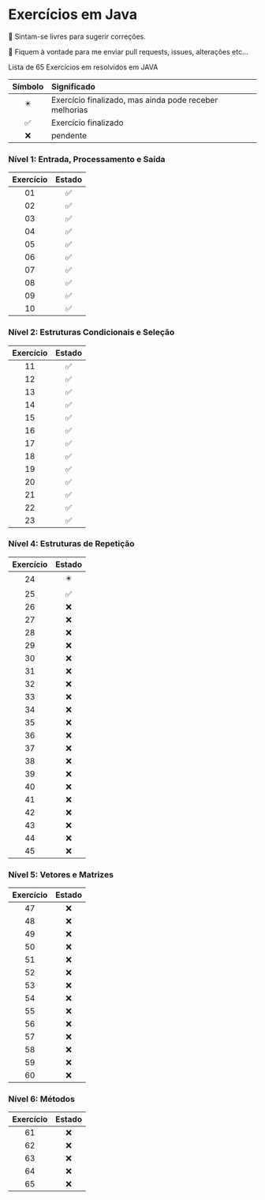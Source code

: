 # Exercícios em Java 

 :partying_face: Sintam-se livres para sugerir correções.
 
 :love_letter:   Fiquem à vontade para me enviar pull requests, issues, alterações etc...

Lista de 65 Exercícios em resolvidos em JAVA 

| Símbolo  | Significado |
| :---------------: | :--------------- |
| :eight_pointed_black_star: | Exercício finalizado, mas ainda pode receber melhorias |
| :white_check_mark: | Exercício finalizado |
| :x: | pendente |

### Nível 1: Entrada, Processamento e Saída
| Exercício  | Estado |
| :---------------: | :---------------: |
| 01 | :white_check_mark: |
| 02 | :white_check_mark: |
| 03 | :white_check_mark: |
| 04 | :white_check_mark: |
| 05 | :white_check_mark: |
| 06 | :white_check_mark: |
| 07 | :white_check_mark: |
| 08 | :white_check_mark: |
| 09 | :white_check_mark: |
| 10 | :white_check_mark: |

### Nível 2: Estruturas Condicionais e Seleção
| Exercício  | Estado |
| :---------------: | :---------------: |
| 11 | :white_check_mark: |
| 12 | :white_check_mark: |
| 13 | :white_check_mark: |
| 14 | :white_check_mark: |
| 15 | :white_check_mark: |
| 16 | :white_check_mark: |
| 17 | :white_check_mark: |
| 18 | :white_check_mark: |
| 19 | :white_check_mark: |
| 20 | :white_check_mark: |
| 21 | :white_check_mark: |
| 22 | :white_check_mark: |
| 23 | :white_check_mark: |


### Nível 4: Estruturas de Repetição
| Exercício  | Estado |
| :---------------: | :---------------: |
| 24 | :eight_pointed_black_star: |
| 25 | :white_check_mark: |
| 26 | :x: |
| 27 | :x: |
| 28 | :x: |
| 29 | :x: |
| 30 | :x: |
| 31 | :x: |
| 32 | :x: |
| 33 | :x: |
| 34 | :x: |
| 35 | :x: |
| 36 | :x: |
| 37 | :x: |
| 38 | :x: |
| 39 | :x: |
| 40 | :x: |
| 41 | :x: |
| 42 | :x: |
| 43 | :x: |
| 44 | :x: |
| 45 | :x: |

### Nível 5: Vetores e Matrizes
| Exercício  | Estado |
| :---------------: | :---------------: |
| 47 | :x: |
| 48 | :x: |
| 49 | :x: |
| 50 | :x: |
| 51 | :x: |
| 52 | :x: |
| 53 | :x: |
| 54 | :x: |
| 55 | :x: |
| 56 | :x: |
| 57 | :x: |
| 58 | :x: |
| 59 | :x: |
| 60 | :x: |

### Nível 6: Métodos
| Exercício  | Estado |
| :---------------: | :---------------: |
| 61 | :x: |
| 62 | :x: |
| 63 | :x: |
| 64 | :x: |
| 65 | :x: |